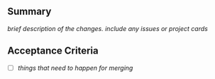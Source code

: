 ## Summary

_brief description of the changes. include any issues or project cards_

## Acceptance Criteria

- [ ] _things that need to happen for merging_
